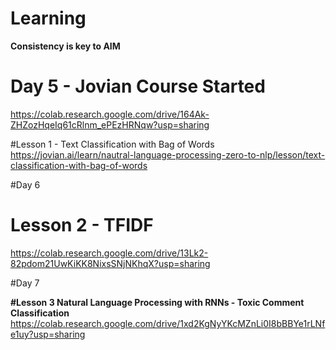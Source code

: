 # Learning
**Consistency is key to AIM**


# Day 5 - Jovian Course Started 

https://colab.research.google.com/drive/164Ak-ZHZozHqeIq61cRlnm_ePEzHRNqw?usp=sharing

#Lesson 1 - Text Classification with Bag of Words
https://jovian.ai/learn/nautral-language-processing-zero-to-nlp/lesson/text-classification-with-bag-of-words

#Day 6 
 
# Lesson 2 - TFIDF
https://colab.research.google.com/drive/13Lk2-82pdom21UwKiKK8NixsSNjNKhqX?usp=sharing

#Day 7

**#Lesson 3 Natural Language Processing with RNNs - Toxic Comment Classification**
https://colab.research.google.com/drive/1xd2KgNyYKcMZnLi0I8bBBYe1rLNfe1uy?usp=sharing

